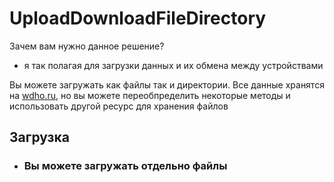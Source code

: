 # UploadDownloadFileDirectory
Зачем вам нужно данное решение?
  * я так полагая для загрузки данных и их обмена между устройствами 
  
  Вы можете загружать как файлы так и директории. Все данные хранятся на [wdho.ru](https://wdho.ru), но вы можете переобпределить некоторые методы и использовать другой ресурс для хранения файлов
  
  ## Загрузка
  * ### Вы можете загружать отдельно файлы
